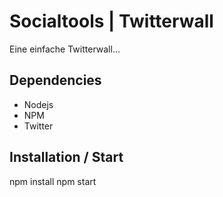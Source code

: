 # Socialtools | Twitterwall

Eine einfache Twitterwall...

## Dependencies
- Nodejs
- NPM
- Twitter


## Installation / Start
npm install
npm start



